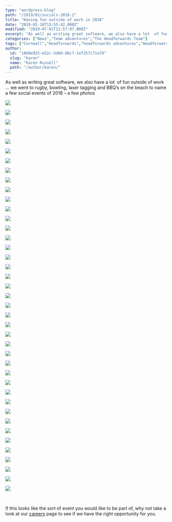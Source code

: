 ```yaml
---
type: "wordpress-blog"
path: "/2019/01/socials-2018-2"
title: "Having fun outside of work in 2018"
date: "2019-01-10T13:55:42.000Z"
modified: "2019-07-01T11:57:07.000Z"
excerpt: "As well as writing great software, we also have a lot  of fun outside of work … we went to rugby, bowling, laser tagging and BBQ’s on the beach to name a few social events of 2018 – a few photos     If this looks like the sort of event you would like to …"
categories: ["News","Team adventures","The Headforwards Team"]
tags: ["Cornwall","Headforwards","headforwards adventures","Headforwards Team","headstock","Outsourcing","software jobs","software jobs cornwall","software jobs uk","Software Outsourcing"]
author:
  id: "1860e925-e52c-5d69-88c7-1ef257c71e70"
  slug: "karen"
  name: "Karen Russell"
  path: "/author/karen/"
---
```

As well as writing great software, we also have a lot  of fun outside of work … we went to rugby, bowling, laser tagging and BBQ’s on the beach to name a few social events of 2018 – a few photos

<section class="gallery">

![](//headforwards.com/wp-content/uploads/2019/02/28166817_10156209705093200_7465585830689832548_n.jpg)

![](//headforwards.com/wp-content/uploads/2019/02/28168485_1867767326629555_1338105461052757640_n.jpg)

![](//headforwards.com/wp-content/uploads/2019/02/28277442_10156184811673200_6259843127290265690_n.jpg)

![](//headforwards.com/wp-content/uploads/2019/02/28378269_10156209706863200_8292630736532861809_n.jpg)

![](//headforwards.com/wp-content/uploads/2019/02/28378396_10156209705658200_2439711272126757669_n.jpg)

![](//headforwards.com/wp-content/uploads/2019/02/28467624_10156209705143200_9136083437781399868_n.jpg)

![](//headforwards.com/wp-content/uploads/2019/01/2018-12-15-20.04.07.jpg)

![](//headforwards.com/wp-content/uploads/2019/02/29064563_10156315052443200_4546870026787447796_o.jpg)

![](//headforwards.com/wp-content/uploads/2019/02/29351712_10156315045843200_3189813920363883094_o.jpg)

![](//headforwards.com/wp-content/uploads/2019/02/29662406_1909557335783887_5499051619352516632_o.jpg)

![](//headforwards.com/wp-content/uploads/2019/02/29662434_1909556949117259_163175555264664432_o.jpg)

![](//headforwards.com/wp-content/uploads/2019/02/29662830_10156315050198200_8161130806158951718_o.jpg)

![](//headforwards.com/wp-content/uploads/2019/02/31059641_10156376997418200_3537557478744917772_n.jpg)

![](//headforwards.com/wp-content/uploads/2019/02/32859122_10156450114693200_1319812917138292736_n.jpg)

![](//headforwards.com/wp-content/uploads/2019/02/32893892_10156447685423200_5850709604295507968_n.jpg)

![](//headforwards.com/wp-content/uploads/2019/02/32913820_1978881398851480_5848191748437704704_o.jpg)

![](//headforwards.com/wp-content/uploads/2019/02/32926054_10156447685363200_1821594762373758976_n.jpg)

![](//headforwards.com/wp-content/uploads/2019/02/33072832_10156454130898200_458834706306170880_n.jpg)

![](//headforwards.com/wp-content/uploads/2019/02/35928381_10156536460168200_8372635338748723200_n.jpg)

![](//headforwards.com/wp-content/uploads/2019/02/36240576_10156557481288200_981399722193321984_n.jpg)

![](//headforwards.com/wp-content/uploads/2019/02/36297893_2041735565899396_6310264327509114880_o.jpg)

![](//headforwards.com/wp-content/uploads/2019/02/36311563_2041735792566040_7223369310872272896_o.jpg)

![](//headforwards.com/wp-content/uploads/2019/02/36322766_2041735652566054_9085493175652450304_n.jpg)

![](//headforwards.com/wp-content/uploads/2019/02/36389807_10156560315383200_3971093261136691200_n-2.jpg)

![](//headforwards.com/wp-content/uploads/2019/02/36448162_10156560314843200_4608286762266001408_n.jpg)

![](//headforwards.com/wp-content/uploads/2019/02/36455632_10156560314938200_1220792553503195136_n.jpg)

![](//headforwards.com/wp-content/uploads/2019/02/37340848_2082167575189528_1759532059744796672_o.jpg)

![](//headforwards.com/wp-content/uploads/2019/02/37370430_2082168031856149_614607367631273984_o.jpg)

![](//headforwards.com/wp-content/uploads/2019/02/37370449_2082168011856151_3453762861195591680_o.jpg)

![](//headforwards.com/wp-content/uploads/2019/02/37377539_2082167291856223_7540823593693741056_o.jpg)

![](//headforwards.com/wp-content/uploads/2019/02/37394245_2082168478522771_5142035950301347840_o.jpg)

![](//headforwards.com/wp-content/uploads/2019/02/37402451_2082167768522842_749947263211536384_o.jpg)

![](//headforwards.com/wp-content/uploads/2019/02/48991650_10157014774603200_762439824132014080_n.jpg)

![](//headforwards.com/wp-content/uploads/2019/02/49210719_2413269298746019_8208328482917187584_o.jpg)

![](//headforwards.com/wp-content/uploads/2019/02/49314168_2413249725414643_3132881198766882816_o.jpg)

![](//headforwards.com/wp-content/uploads/2019/02/49346177_2413245652081717_1763129309603561472_o.jpg)

![](//headforwards.com/wp-content/uploads/2019/02/49429008_2413244788748470_1260042236691742720_o.jpg)

![](//headforwards.com/wp-content/uploads/2019/02/49658206_2413261408746808_7461774033416093696_o.jpg)

![](//headforwards.com/wp-content/uploads/2019/02/49664385_2413269292079353_6094750397673504768_o.jpg)

![](//headforwards.com/wp-content/uploads/2019/02/49946562_2413245645415051_5154371882354475008_o.jpg)

![](//headforwards.com/wp-content/uploads/2019/02/51371443_2470241453048803_1121593270120480768_o.jpg)

</section>

 

If this looks like the sort of event you would like to be part of, why not take a look at our [careers](http://www.headforwards.com/careers/) page to see if we have the right opportunity for you.
